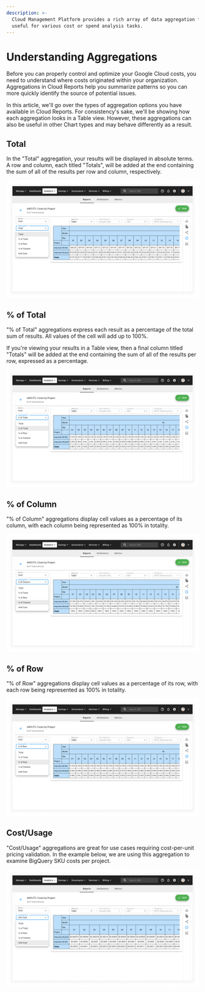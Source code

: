 ```yaml
---
description: >-
  Cloud Management Platform provides a rich array of data aggregation functions,
  useful for various cost or spend analysis tasks.
---
```


# Understanding Aggregations

Before you can properly control and optimize your Google Cloud costs, you need to understand where costs originated within your organization. Aggregations in Cloud Reports help you summarize patterns so you can more quickly identify the source of potential issues.

In this article, we'll go over the types of aggregation options you have available in Cloud Reports. For consistency's sake, we'll be showing how each aggregation looks in a Table view. However, these aggregations can also be useful in other Chart types and may behave differently as a result.

## Total

In the "Total" aggregation, your results will be displayed in absolute terms. A row and column, each titled "Totals", will be added at the end containing the sum of all of the results per row and column, respectively.

![A screenshot showing a Total aggregation report](../.gitbook/assets/cmp-report-aggregation-total.png)

## % of Total

"% of Total" aggregations express each result as a percentage of the total sum of results. All values of the cell will add up to 100%.

If you're viewing your results in a Table view, then a final column titled "Totals" will be added at the end containing the sum of all of the results per row, expressed as a percentage.

![A screenshot showing a % of Total aggregation report](../.gitbook/assets/cmp-report-aggregation-pct-total.png)

## % of Column

"% of Column" aggregations display cell values as a percentage of its column, with each column being represented as 100% in totality.

![A screenshot showing a & of Column aggregation report](../.gitbook/assets/cmp-report-aggregation-pct-col.png)

## % of Row

"% of Row" aggregations display cell values as a percentage of its row, with each row being represented as 100% in totality.

![A screenshot showing a % of Row aggregation report](../.gitbook/assets/cmp-report-aggregation-pct-row.png)

## Cost/Usage

"Cost/Usage" aggregations are great for use cases requiring cost-per-unit pricing validation. In the example below, we are using this aggregation to examine BigQuery SKU costs per project.

![A screenshot showing a Cost/Usage aggregation report](../.gitbook/assets/cmp-report-aggregation-unit-cost.png)
